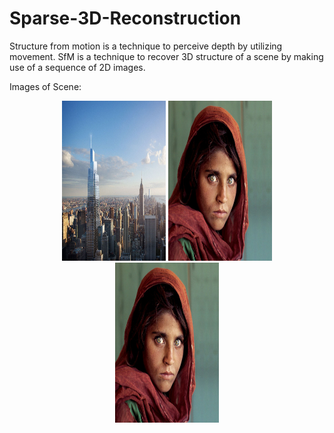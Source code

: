 # Sparse-3D-Reconstruction
Structure from motion is a technique to perceive depth by utilizing movement. SfM is a technique to recover 3D structure of a scene by making use of a sequence of 2D images.

Images of Scene:
<p align="center" width="100%">
  <img width="33%" src="https://github.com/devrajPriyadarshi/Deep-Neural-Style-Transfer/blob/main/Content/city0.jpg" width="256" height="256">
  <img width="33%" src="https://github.com/devrajPriyadarshi/Deep-Neural-Style-Transfer/blob/main/Content/people2.jpg" width="256" height="256">
  <img width="33%" src="https://github.com/devrajPriyadarshi/Deep-Neural-Style-Transfer/blob/main/Content/people2.jpg" width="256" height="256">
</p>
